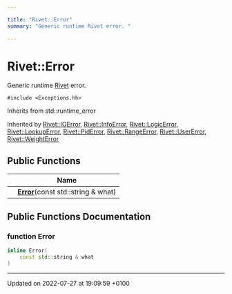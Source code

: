 ```yaml
---

title: "Rivet::Error"
summary: "Generic runtime Rivet error. "

---
```


# Rivet::Error



Generic runtime <a href="http://example.org/namespaces/namespacerivet/">Rivet</a> error. 


`#include <Exceptions.hh>`

Inherits from std::runtime_error

Inherited by [Rivet::IOError](http://example.org/classes/structrivet_1_1ioerror/), [Rivet::InfoError](http://example.org/classes/structrivet_1_1infoerror/), [Rivet::LogicError](http://example.org/classes/structrivet_1_1logicerror/), [Rivet::LookupError](http://example.org/classes/structrivet_1_1lookuperror/), [Rivet::PidError](http://example.org/classes/structrivet_1_1piderror/), [Rivet::RangeError](http://example.org/classes/structrivet_1_1rangeerror/), [Rivet::UserError](http://example.org/classes/structrivet_1_1usererror/), [Rivet::WeightError](http://example.org/classes/structrivet_1_1weighterror/)

## Public Functions

|                | Name           |
| -------------- | -------------- |
| | **[Error](http://example.org/classes/structrivet_1_1error/#function-error)**(const std::string & what) |

## Public Functions Documentation

### function Error

```cpp
inline Error(
    const std::string & what
)
```


-------------------------------

Updated on 2022-07-27 at 19:09:59 +0100